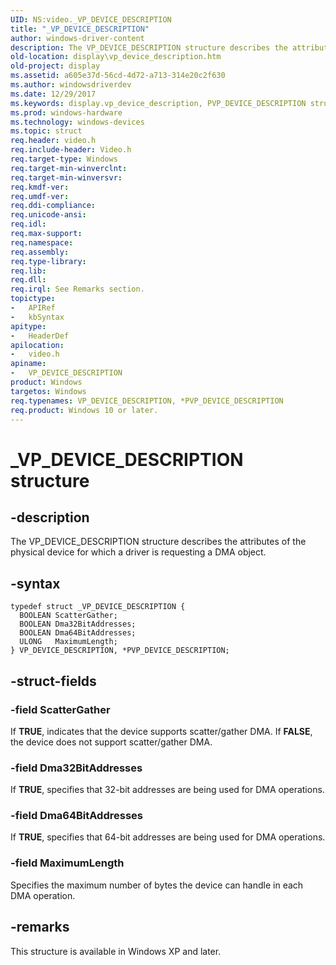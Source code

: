 ```yaml
---
UID: NS:video._VP_DEVICE_DESCRIPTION
title: "_VP_DEVICE_DESCRIPTION"
author: windows-driver-content
description: The VP_DEVICE_DESCRIPTION structure describes the attributes of the physical device for which a driver is requesting a DMA object.
old-location: display\vp_device_description.htm
old-project: display
ms.assetid: a605e37d-56cd-4d72-a713-314e20c2f630
ms.author: windowsdriverdev
ms.date: 12/29/2017
ms.keywords: display.vp_device_description, PVP_DEVICE_DESCRIPTION structure pointer [Display Devices], VP_DEVICE_DESCRIPTION, _VP_DEVICE_DESCRIPTION, VP_DEVICE_DESCRIPTION structure [Display Devices], PVP_DEVICE_DESCRIPTION, *PVP_DEVICE_DESCRIPTION, video/PVP_DEVICE_DESCRIPTION, Video_Structs_056eb332-bc5b-4b1f-8219-91a418dd628f.xml, video/VP_DEVICE_DESCRIPTION
ms.prod: windows-hardware
ms.technology: windows-devices
ms.topic: struct
req.header: video.h
req.include-header: Video.h
req.target-type: Windows
req.target-min-winverclnt: 
req.target-min-winversvr: 
req.kmdf-ver: 
req.umdf-ver: 
req.ddi-compliance: 
req.unicode-ansi: 
req.idl: 
req.max-support: 
req.namespace: 
req.assembly: 
req.type-library: 
req.lib: 
req.dll: 
req.irql: See Remarks section.
topictype:
-	APIRef
-	kbSyntax
apitype:
-	HeaderDef
apilocation:
-	video.h
apiname:
-	VP_DEVICE_DESCRIPTION
product: Windows
targetos: Windows
req.typenames: VP_DEVICE_DESCRIPTION, *PVP_DEVICE_DESCRIPTION
req.product: Windows 10 or later.
---
```


# _VP_DEVICE_DESCRIPTION structure


## -description


The VP_DEVICE_DESCRIPTION structure describes the attributes of the physical device for which a driver is requesting a DMA object.


## -syntax


````
typedef struct _VP_DEVICE_DESCRIPTION {
  BOOLEAN ScatterGather;
  BOOLEAN Dma32BitAddresses;
  BOOLEAN Dma64BitAddresses;
  ULONG   MaximumLength;
} VP_DEVICE_DESCRIPTION, *PVP_DEVICE_DESCRIPTION;
````


## -struct-fields




### -field ScatterGather

If <b>TRUE</b>, indicates that the device supports scatter/gather DMA. If <b>FALSE</b>, the device does not support scatter/gather DMA.


### -field Dma32BitAddresses

If <b>TRUE</b>, specifies that 32-bit addresses are being used for DMA operations. 


### -field Dma64BitAddresses

If <b>TRUE</b>, specifies that 64-bit addresses are being used for DMA operations.


### -field MaximumLength

Specifies the maximum number of bytes the device can handle in each DMA operation.


## -remarks


This structure is available in Windows XP and later.



